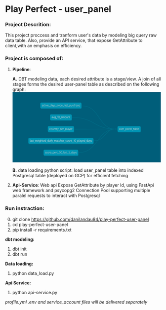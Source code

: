 

# Play Perfect - user_panel 

### Project Descrition:

This project proccess and tranform user's data by modeling big query raw data table.
Also, provide an API service, that expose GetAttribute to client,with an emphasis on efficiency.

### Project is composed of:

1. **Pipeline**: 
   
    **A.** DBT modeling data, each desired attribute is a stage/view. A join of all stages forms the desired user-panel table as described on the following graph: ![model graph](/user_panel_graph.PNG)
    
    **B.** data loading python script:  load user_panel table into indexed Postgresql table (deployed on GCP) for efficient fetching 


2. **Api-Service**: Web api Expose GetAttribute by player Id, using FastApi web framework and psycopg2 Connection Pool supporting multiple paralel requests to interact with Postgresql


### Run instraction:

 0. git clone https://github.com/danilandau84/play-perfect-user-panel
 1. cd play-perfect-user-panel
 2. pip install -r requirements.txt

**dbt modeling:** 
 1. dbt init
 2. dbt run

**Data loading:** 
 1. python data_load.py 

**Api Service:**
 1.  python api-service.py
 
 _profile.yml .env and  service_account files will be delivered separately_





